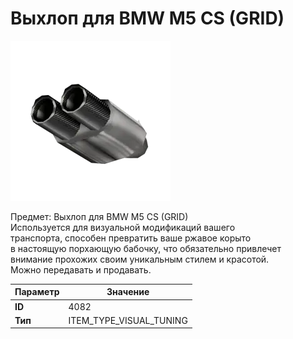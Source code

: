 # Выхлоп для BMW M5 CS (GRID)

![Item Image](../img/4082.webp?raw=true)

Предмет: Выхлоп для BMW M5 CS (GRID)<br>Используется для визуальной модификаций вашего<br>транспорта, способен превратить ваше ржавое корыто<br>в настоящую порхающую бабочку, что обязательно привлечет<br>внимание прохожих своим уникальным стилем и красотой.<br>Можно передавать и продавать.


| Параметр | Значение |
|----------|----------|
| **ID** | 4082 |
| **Тип** | ITEM_TYPE_VISUAL_TUNING |

